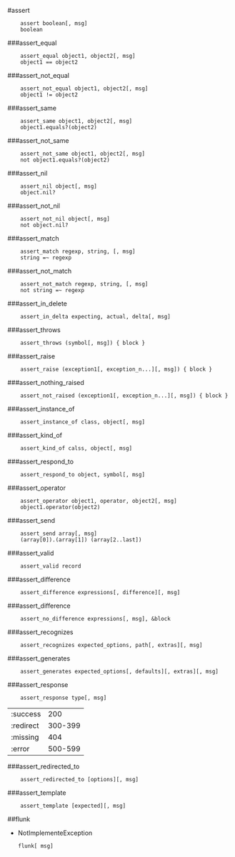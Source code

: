 #assert

        assert boolean[, msg]
        boolean

###assert_equal

        assert_equal object1, object2[, msg]
        object1 == object2

###assert_not_equal

        assert_not_equal object1, object2[, msg]
        object1 != object2

###assert_same

        assert_same object1, object2[, msg]
        object1.equals?(object2)

###assert_not_same

        assert_not_same object1, object2[, msg]
        not object1.equals?(object2)

###assert_nil

        assert_nil object[, msg]
        object.nil?

###assert_not_nil

        assert_not_nil object[, msg]
        not object.nil?

###assert_match

        assert_match regexp, string, [, msg]
        string =~ regexp

###assert_not_match

        assert_not_match regexp, string, [, msg]
        not string =~ regexp

###assert_in_delete

        assert_in_delta expecting, actual, delta[, msg]

###assert_throws

        assert_throws (symbol[, msg]) { block }

###assert_raise

        assert_raise (exception1[, exception_n...][, msg]) { block }

###assert_nothing_raised

        assert_not_raised (exception1[, exception_n...][, msg]) { block }

###assert_instance_of

        assert_instance_of class, object[, msg]

###assert_kind_of

        assert_kind_of calss, object[, msg]

###assert_respond_to

        assert_respond_to object, symbol[, msg]

###assert_operator

        assert_operator object1, operator, object2[, msg]
        object1.operator(object2)

###assert_send

        assert_send array[, msg]
        (array[0]).(array[1]) (array[2..last])

###assert_valid

        assert_valid record

###assert_difference

        assert_difference expressions[, difference][, msg]

###assert_difference

        assert_no_difference expressions[, msg], &block

###assert_recognizes

        assert_recognizes expected_options, path[, extras][, msg]

###assert_generates

        assert_generates expected_options[, defaults][, extras][, msg]

###assert_response

        assert_response type[, msg]
<table><tr><td>
:success
</td><td>
200
</td></tr><tr><td>
:redirect
</td><td>
300-399
</td></tr><tr><td>
:missing
</td><td>
404
</td></tr><tr><td>
:error
</td><td>
500-599
</td></tr></table>

###assert_redirected_to

        assert_redirected_to [options][, msg]

###assert_template

        assert_template [expected][, msg]

##flunk
  * NotImplementeException

        flunk[ msg]

